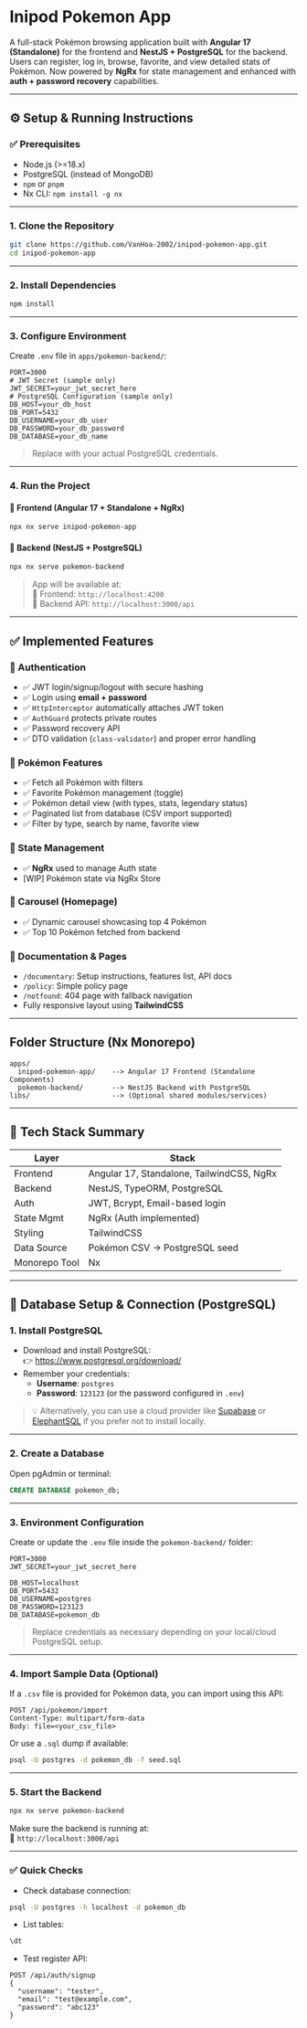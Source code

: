 # Inipod Pokemon App

A full-stack Pokémon browsing application built with **Angular 17 (Standalone)** for the frontend and **NestJS + PostgreSQL** for the backend. Users can register, log in, browse, favorite, and view detailed stats of Pokémon. Now powered by **NgRx** for state management and enhanced with **auth + password recovery** capabilities.

---

## ⚙️ Setup & Running Instructions

### ✅ Prerequisites

- Node.js (>=18.x)
- PostgreSQL (instead of MongoDB)
- `npm` or `pnpm`
- Nx CLI: `npm install -g nx`

---

### 1. Clone the Repository

```bash
git clone https://github.com/VanHoa-2002/inipod-pokemon-app.git
cd inipod-pokemon-app
```

---

### 2. Install Dependencies

```bash
npm install
```

---

### 3. Configure Environment

Create `.env` file in `apps/pokemon-backend/`:

```env
PORT=3000
# JWT Secret (sample only)
JWT_SECRET=your_jwt_secret_here
# PostgreSQL Configuration (sample only)
DB_HOST=your_db_host
DB_PORT=5432
DB_USERNAME=your_db_user
DB_PASSWORD=your_db_password
DB_DATABASE=your_db_name

```

> Replace with your actual PostgreSQL credentials.

---

### 4. Run the Project

#### 🚀 Frontend (Angular 17 + Standalone + NgRx)

```bash
npx nx serve inipod-pokemon-app
```

#### 🚀 Backend (NestJS + PostgreSQL)

```bash
npx nx serve pokemon-backend
```

> App will be available at:  
> 🔗 Frontend: `http://localhost:4200`  
> 🔗 Backend API: `http://localhost:3000/api`

---

## ✅ Implemented Features

### 🔐 Authentication

- ✅ JWT login/signup/logout with secure hashing
- ✅ Login using **email + password**
- ✅ `HttpInterceptor` automatically attaches JWT token
- ✅ `AuthGuard` protects private routes
- ✅ Password recovery API
- ✅ DTO validation (`class-validator`) and proper error handling

### 🌟 Pokémon Features

- ✅ Fetch all Pokémon with filters
- ✅ Favorite Pokémon management (toggle)
- ✅ Pokémon detail view (with types, stats, legendary status)
- ✅ Paginated list from database (CSV import supported)
- ✅ Filter by type, search by name, favorite view

### 🧠 State Management

- ✅ **NgRx** used to manage Auth state
- [WIP] Pokémon state via NgRx Store

### 🎠 Carousel (Homepage)

- ✅ Dynamic carousel showcasing top 4 Pokémon
- ✅ Top 10 Pokémon fetched from backend

### 📄 Documentation & Pages

- `/documentary`: Setup instructions, features list, API docs
- `/policy`: Simple policy page
- `/notfound`: 404 page with fallback navigation
- Fully responsive layout using **TailwindCSS**

---

## Folder Structure (Nx Monorepo)

```
apps/
  inipod-pokemon-app/    --> Angular 17 Frontend (Standalone Components)
  pokemon-backend/       --> NestJS Backend with PostgreSQL
libs/                    --> (Optional shared modules/services)
```

---

## 🔧 Tech Stack Summary

| Layer         | Stack                                     |
| ------------- | ----------------------------------------- |
| Frontend      | Angular 17, Standalone, TailwindCSS, NgRx |
| Backend       | NestJS, TypeORM, PostgreSQL               |
| Auth          | JWT, Bcrypt, Email-based login            |
| State Mgmt    | NgRx (Auth implemented)                   |
| Styling       | TailwindCSS                               |
| Data Source   | Pokémon CSV → PostgreSQL seed             |
| Monorepo Tool | Nx                                        |

---

## 🔗 Database Setup & Connection (PostgreSQL)

### 1. Install PostgreSQL

- Download and install PostgreSQL:  
  👉 https://www.postgresql.org/download/
- Remember your credentials:
  - **Username**: `postgres`
  - **Password**: `123123` (or the password configured in `.env`)

> 💡 Alternatively, you can use a cloud provider like [Supabase](https://supabase.com/) or [ElephantSQL](https://www.elephantsql.com/) if you prefer not to install locally.

---

### 2. Create a Database

Open pgAdmin or terminal:

```sql
CREATE DATABASE pokemon_db;
```

---

### 3. Environment Configuration

Create or update the `.env` file inside the `pokemon-backend/` folder:

```env
PORT=3000
JWT_SECRET=your_jwt_secret_here

DB_HOST=localhost
DB_PORT=5432
DB_USERNAME=postgres
DB_PASSWORD=123123
DB_DATABASE=pokemon_db
```

> Replace credentials as necessary depending on your local/cloud PostgreSQL setup.

---

### 4. Import Sample Data (Optional)

If a `.csv` file is provided for Pokémon data, you can import using this API:

```http
POST /api/pokemon/import
Content-Type: multipart/form-data
Body: file=<your_csv_file>
```

Or use a `.sql` dump if available:

```bash
psql -U postgres -d pokemon_db -f seed.sql
```

---

### 5. Start the Backend

```bash
npx nx serve pokemon-backend
```

Make sure the backend is running at:  
📍 `http://localhost:3000/api`

---

### ✅ Quick Checks

- Check database connection:

```bash
psql -U postgres -h localhost -d pokemon_db
```

- List tables:

```sql
\dt
```

- Test register API:

```http
POST /api/auth/signup
{
  "username": "tester",
  "email": "test@example.com",
  "password": "abc123"
}
```
